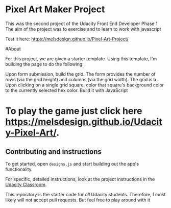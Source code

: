 # Pixel Art Maker Project
This was the second project of the Udacity Front End Developer Phase 1
The aim of the project was to exercise and to learn to work with javascript

Test it here: https://melsdesign.github.io/Pixel-Art-Project/

#About

For this project, we are given a starter template. Using this template, I'm building the page to do the following:

Upon form submission, build the grid.
The form provides the number of rows (via the grid height) and columns (via the grid width).
The grid is a <table>.
Upon clicking on a single grid square, color that square's background color to the currently selected hex color.
Build it with JavaScript
 
# To play the game just click here https://melsdesign.github.io/Udacity-Pixel-Art/.



## Contributing and instructions

To get started, open `designs.js` and start building out the app's functionality.

For specific, detailed instructions, look at the project instructions in the [Udacity Classroom](https://classroom.udacity.com/me).

This repository is the starter code for _all_ Udacity students. Therefore, I most likely will not accept pull requests.
But feel free to play around with it
